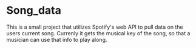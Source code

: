 # Song_data

This is a small project that utilizes Spotify's web API to pull data on the users current song. Currenly it gets the musical key of the song, so that a musician can use that info to play along.
